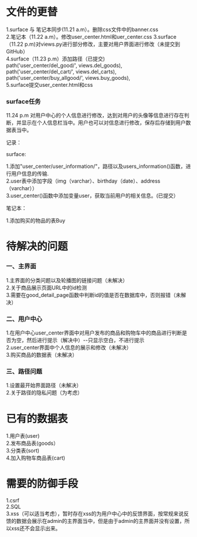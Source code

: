 # 文件的更替

1.surface 与 笔记本同步(11.21 a.m）。删除css文件中的banner.css <br>
2.笔记本（11.22 a.m）。修改user_center.html和uer_center.css
3.surface（11.22 p.m)对views.py进行部分修改，主要对用户界面进行修改（未提交到GitHub）<br>
4.surface（11.23 p.m）添加路径（已提交)    
    path('user_center/del_good/', views.del_goods),<br>
    path('user_center/del_cart/', views.del_carts),<br>
    path('user_center/buy_allgood/', views.buy_goods),<br>
5.surface提交user_center.html和css <br>
### surface任务
11.24 p.m 对用户中心的个人信息进行修改，达到对用户的头像等信息进行存在判断，并显示在个人信息栏当中。用户也可以对信息进行修改，保存后存储到用户数据表当中。

记录：

surface:  

1.添加"user_center/user_information/"，路径以及users_information()函数，进行用户信息的传输.  
2.user表中添加字段（img（varchar）、birthday（date）、address（varchar））  
3.user_center()函数中添加变量user，获取当前用户的相关信息。(已提交） 

笔记本：

1.添加购买的物品的表Buy

# 待解决的问题

### 一、主界面

1.主界面的分类问题以及轮播图的链接问题（未解决）<br>
2.关于商品展示页面URL中的id检测  
3.需要在good_detail_page函数中判断id的值是否在数据库中，否则报错（未解决）<br>

### 二、用户中心

1.在用户中心user_center界面中对用户发布的商品和购物车中的商品进行判断是否为空，然后进行提示（解决中）--只显示空白，不进行提示<br>
2.user_center界面中个人信息的展示和修改（未解决）<br>
3.购买商品的数据表（未解决）<br>

### 三、路径问题

1.设置最开始界面路径（未解决）  
2.关于路径的隐私问题（为考虑）  


# 已有的数据表

1.用户表(user)<br>
2.发布商品表(goods）<br>
3.分类表(sort)<br>
4.加入购物车商品表(cart)<br>

# 需要的防御手段

1.csrf  
2.SQL  
3.xss（可以适当考虑），暂时存在xss的为用户中心中的反馈界面，按常规来说反馈的数据会展示在admin的主界面当中，但是由于admin的主界面并没有设置，所以xss还不会显示出来。  
